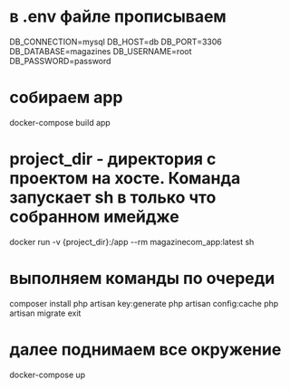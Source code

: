 # в .env файле прописываем 

DB_CONNECTION=mysql
DB_HOST=db
DB_PORT=3306
DB_DATABASE=magazines
DB_USERNAME=root
DB_PASSWORD=password

# собираем app
docker-compose build app

# project_dir - директория с проектом на хосте. Команда запускает sh в только что собранном имейдже 
docker run -v {project_dir}:/app --rm magazinecom_app:latest sh 

# выполняем команды по очереди
composer install 
php artisan key:generate 
php artisan config:cache
php artisan migrate
exit

# далее поднимаем все окружение
docker-compose up
 
